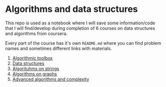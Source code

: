 # Algorithms and data structures

This repo is used as a notebook where I will save some information/code that I will find/develop during completion of 6 courses on data structures and algorithms from coursera.

Every part of the course has it's own `README.md` where you can find problem names and sometimes different links with materials.

1. [Algorithmic toolbox](1-algorithmic-toolbox/README.md)
2. [Data structures](2-data-structures/README.md)
3. [Algorituhms on strings](3-algorithms-on-strings/README.md)
4. [Algorithms on graphs](4-algorithms-on-graphs/README.md)
5. [Advanced algorithms and complexity](5-advanced-algorithms-and-complexity/README.md)
